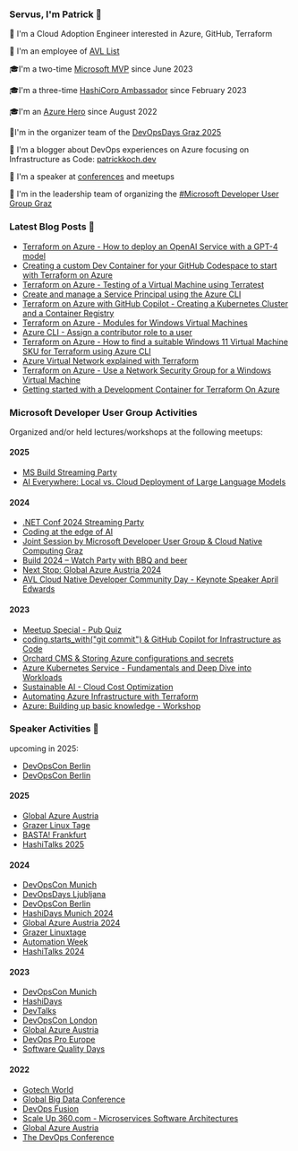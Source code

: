 ### Servus, I'm Patrick 👋

:rocket: I'm a Cloud Adoption Engineer interested in Azure, GitHub, Terraform

:construction_worker: I'm an employee of [AVL List](https://www.avl.com)

:mortar_board:I'm a two-time [Microsoft MVP](https://mvp.microsoft.com/de-de/PublicProfile/5005313?fullName=Patrick%20Koch) since June 2023

:mortar_board:I'm a three-time [HashiCorp Ambassador](https://www.credly.com/badges/baf99553-aa47-4d00-b5a6-1afd692d35dc) since February 2023

:mortar_board:I'm an [Azure Hero](https://www.azureheroes.community/user/15856) since August 2022

:speech_balloon:I'm in the organizer team of the [DevOpsDays Graz 2025](https://www.devopsdays.at/)

📝 I'm a blogger about DevOps experiences on Azure focusing on Infrastructure as Code: [patrickkoch.dev](https://www.patrickkoch.dev/posts/)

:speech_balloon: I'm a speaker at [conferences](https://www.patrickkoch.dev/conferences/) and meetups

:school: I'm in the leadership team of organizing the [#Microsoft Developer User Group Graz](https://www.meetup.com/de-DE/microsoftdevelopergraz/) 


### Latest Blog Posts 📝
  * [Terraform on Azure - How to deploy an OpenAI Service with a GPT-4 model](https://www.patrickkoch.dev/posts/post_35/)
  * [Creating a custom Dev Container for your GitHub Codespace to start with Terraform on Azure](https://www.patrickkoch.dev/posts/post_34/)
  * [Terraform on Azure - Testing of a Virtual Machine using Terratest](https://www.patrickkoch.dev/posts/post_33/)
  * [Create and manage a Service Principal using the Azure CLI](https://www.patrickkoch.dev/posts/post_32/)
  * [Terraform on Azure with GitHub Copilot - Creating a Kubernetes Cluster and a Container Registry](https://www.patrickkoch.dev/posts/post_31/)
  * [Terraform on Azure - Modules for Windows Virtual Machines](https://www.patrickkoch.dev/posts/post_30/)
  * [Azure CLI - Assign a contributor role to a user](https://www.patrickkoch.dev/posts/post_29/)
  * [Terraform on Azure - How to find a suitable Windows 11 Virtual Machine SKU for Terraform using Azure CLI](https://www.patrickkoch.dev/posts/post_27/)
  * [Azure Virtual Network explained with Terraform](https://www.patrickkoch.dev/posts/post_26/)
  * [Terraform on Azure - Use a Network Security Group for a Windows Virtual Machine](https://www.patrickkoch.dev/posts/post_25/)
  * [Getting started with a Development Container for Terraform On Azure](https://www.patrickkoch.dev/posts/post_24/)

### Microsoft Developer User Group Activities 

Organized and/or held lectures/workshops at the following meetups:

#### 2025
 * [MS Build Streaming Party](https://www.meetup.com/microsoftdevelopergraz/events/307527107)
 * [AI Everywhere: Local vs. Cloud Deployment of Large Language Models](https://www.meetup.com/microsoftdevelopergraz/events/306574491/)

#### 2024
   * [.NET Conf 2024 Streaming Party](https://www.meetup.com/microsoftdevelopergraz/events/303812805)
   * [Coding at the edge of AI](https://www.meetup.com/microsoftdevelopergraz/events/30352548)
   * [Joint Session by Microsoft Developer User Group & Cloud Native Computing Graz](https://www.meetup.com/microsoftdevelopergraz/events/301828751)
   * [Build 2024 – Watch Party with BBQ and beer](https://www.meetup.com/microsoftdevelopergraz/events/300495971/)
   * [Next Stop: Global Azure Austria 2024](https://www.meetup.com/microsoftdevelopergraz/events/299908693/)
   * [AVL Cloud Native Developer Community Day - Keynote Speaker April Edwards](https://www.meetup.com/de-DE/microsoftdevelopergraz/events/298883980/)
#### 2023
   * [Meetup Special - Pub Quiz](https://www.meetup.com/de-DE/microsoftdevelopergraz/events/296400605/)
   * [coding.starts_with("git commit") & GitHub Copilot for Infrastructure as Code](https://www.meetup.com/de-DE/microsoftdevelopergraz/events/296129603/)
   * [Orchard CMS & Storing Azure configurations and secrets](https://www.meetup.com/de-DE/microsoftdevelopergraz/events/293881924/)
   * [Azure Kubernetes Service - Fundamentals and Deep Dive into Workloads](https://www.meetup.com/de-DE/microsoftdevelopergraz/events/292067786/)
   * [Sustainable AI - Cloud Cost Optimization](https://www.meetup.com/de-DE/microsoftdevelopergraz/events/290191576/)
   * [Automating Azure Infrastructure with Terraform](https://www.meetup.com/microsoftdevelopergraz/events/289763690/)
   * [Azure: Building up basic knowledge - Workshop](https://www.meetup.com/microsoftdevelopergraz/events/288434666/)

### Speaker Activities 🎤

upcoming in 2025:
   * [DevOpsCon Berlin](https://devopscon.io/cloud-platforms-serverless/automating-terraform-with-github/)
   * [DevOpsCon Berlin](https://devopscon.io/cloud-platforms-serverless/terraform-workshop/)

#### 2025
   * [Global Azure Austria](https://globalazure.at/sessions/#3)
   * [Grazer Linux Tage](https://pretalx.linuxtage.at/glt25/speaker/VTRMJZ/)
   * [BASTA! Frankfurt](https://basta.net/speaker/patrick-koch/)
   * [HashiTalks 2025](https://events.hashicorp.com/hashitalks2025)
     
#### 2024  
   * [DevOpsCon Munich](https://devopscon.io/speaker/patrick-koch/)
   * [DevOpsDays Ljubljana](https://devopsdays.si/)
   * [DevOpsCon Berlin](https://devopscon.io/speaker/patrick-koch/)
   * [HashiDays Munich 2024](https://www.hashicorp.com/conferences/hashidays/munich#agenda)
   * [Global Azure Austria 2024](https://www.youtube.com/live/x0xlzGjKcf4)
   * [Grazer Linuxtage](https://pretalx.linuxtage.at/glt24/speaker/VTRMJZ/)
   * [Automation Week](https://www.hiphops.io/automation-week)
   * [HashiTalks 2024](https://www.hashicorp.com/blog/hashitalks-2024-24-hours-of-virtual-knowledge-sharing)

#### 2023
   * [DevOpsCon Munich](https://devopscon.io/cloud-platforms-serverless/common-cloud-migration-pain-points/)
   * [HashiDays](https://hashidays.com/munich/#speakers)
   * [DevTalks](https://www.devtalks.ro/)
   * [DevOpsCon London](https://devopscon.io/speaker/patrick-koch/)
   * [Global Azure Austria](https://globalazure.at/speakers/)
   * [DevOps Pro Europe](https://events.pinetool.ai/2928/#speakers/848962?referrer%5Bpathname%5D=%2Fspeakers&referrer%5Bsearch%5D=&referrer%5Btitle%5D=Speakers)
   * [Software Quality Days](https://www.software-quality-days.com/programm)
 
#### 2022
   * [Gotech World](https://www.patrickkoch.dev/conferences/conference_16/)
   * [Global Big Data Conference](https://www.patrickkoch.dev/conferences/conference_15/)
   * [DevOps Fusion](https://www.patrickkoch.dev/conferences/conference_14/)
   * [Scale Up 360.com - Microservices Software Architectures](https://www.patrickkoch.dev/conferences/conference_13/)
   * [Global Azure Austria](https://www.patrickkoch.dev/conferences/conference_12/)
   * [The DevOps Conference](https://www.patrickkoch.dev/conferences/conference_11/)


